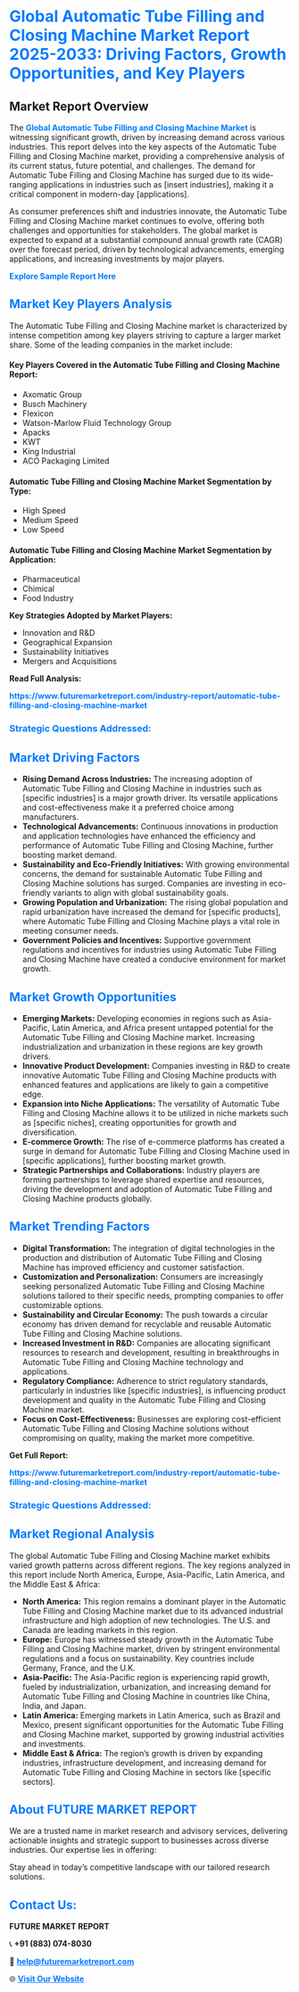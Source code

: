 <h1 style="color: #007BFF;">Global Automatic Tube Filling and Closing Machine Market Report 2025-2033: Driving Factors, Growth Opportunities, and Key Players</h1>

<section id="overview">
<h2>Market Report Overview</h2>
<p>The <a href="https://www.futuremarketreport.com/industry-report/automatic-tube-filling-and-closing-machine-market" style="color: #007BFF; text-decoration: none;"><strong>Global Automatic Tube Filling and Closing Machine Market</strong></a> is witnessing significant growth, driven by increasing demand across various industries. This report delves into the key aspects of the Automatic Tube Filling and Closing Machine market, providing a comprehensive analysis of its current status, future potential, and challenges. The demand for Automatic Tube Filling and Closing Machine has surged due to its wide-ranging applications in industries such as [insert industries], making it a critical component in modern-day [applications].</p>
<p>As consumer preferences shift and industries innovate, the Automatic Tube Filling and Closing Machine market continues to evolve, offering both challenges and opportunities for stakeholders. The global market is expected to expand at a substantial compound annual growth rate (CAGR) over the forecast period, driven by technological advancements, emerging applications, and increasing investments by major players.</p>
</section>

<section id="overview">
<p><a href="https://www.futuremarketreport.com/request-sample/reportId=84343" style="color: #007BFF; text-decoration: none;"><strong>Explore Sample Report Here</strong></a></p>
</section>

<section id="key-players">
<h2 style="color: #007BFF;">Market Key Players Analysis</h2>
<p>The Automatic Tube Filling and Closing Machine market is characterized by intense competition among key players striving to capture a larger market share. Some of the leading companies in the market include:</p>
<h4>Key Players Covered in the Automatic Tube Filling and Closing Machine Report:</h4>
<ul><li>Axomatic Group</li><li>Busch Machinery</li><li>Flexicon</li><li>Watson-Marlow Fluid Technology Group</li><li>Apacks</li><li>KWT</li><li>King Industrial</li><li>ACO Packaging Limited</li></ul>
<h4>Automatic Tube Filling and Closing Machine Market Segmentation by Type:</h4>
<ul><li>High Speed</li><li>Medium Speed</li><li>Low Speed</li></ul>

<h4>Automatic Tube Filling and Closing Machine Market Segmentation by Application:</h4>
<ul><li>Pharmaceutical</li><li>Chimical</li><li>Food Industry</li></ul>
<p><strong>Key Strategies Adopted by Market Players:</strong></p>
<ul>
<li>Innovation and R&D</li>
<li>Geographical Expansion</li>
<li>Sustainability Initiatives</li>
<li>Mergers and Acquisitions</li>
</ul>
</section>

<section>
<p><strong>Read Full Analysis: </strong></p><a href="https://www.futuremarketreport.com/industry-report/automatic-tube-filling-and-closing-machine-market" style="color: #007BFF; text-decoration: none;"><strong>https://www.futuremarketreport.com/industry-report/automatic-tube-filling-and-closing-machine-market</strong></a>
<h3 style="color: #007BFF;">Strategic Questions Addressed:</h3>
</section>

<section id="driving-factors">
<h2 style="color: #007BFF;">Market Driving Factors</h2>
<ul>
<li><strong>Rising Demand Across Industries:</strong> The increasing adoption of Automatic Tube Filling and Closing Machine in industries such as [specific industries] is a major growth driver. Its versatile applications and cost-effectiveness make it a preferred choice among manufacturers.</li>
<li><strong>Technological Advancements:</strong> Continuous innovations in production and application technologies have enhanced the efficiency and performance of Automatic Tube Filling and Closing Machine, further boosting market demand.</li>
<li><strong>Sustainability and Eco-Friendly Initiatives:</strong> With growing environmental concerns, the demand for sustainable Automatic Tube Filling and Closing Machine solutions has surged. Companies are investing in eco-friendly variants to align with global sustainability goals.</li>
<li><strong>Growing Population and Urbanization:</strong> The rising global population and rapid urbanization have increased the demand for [specific products], where Automatic Tube Filling and Closing Machine plays a vital role in meeting consumer needs.</li>
<li><strong>Government Policies and Incentives:</strong> Supportive government regulations and incentives for industries using Automatic Tube Filling and Closing Machine have created a conducive environment for market growth.</li>
</ul>
</section>

<section id="growth-opportunities">
<h2 style="color: #007BFF;">Market Growth Opportunities</h2>
<ul>
<li><strong>Emerging Markets:</strong> Developing economies in regions such as Asia-Pacific, Latin America, and Africa present untapped potential for the Automatic Tube Filling and Closing Machine market. Increasing industrialization and urbanization in these regions are key growth drivers.</li>
<li><strong>Innovative Product Development:</strong> Companies investing in R&D to create innovative Automatic Tube Filling and Closing Machine products with enhanced features and applications are likely to gain a competitive edge.</li>
<li><strong>Expansion into Niche Applications:</strong> The versatility of Automatic Tube Filling and Closing Machine allows it to be utilized in niche markets such as [specific niches], creating opportunities for growth and diversification.</li>
<li><strong>E-commerce Growth:</strong> The rise of e-commerce platforms has created a surge in demand for Automatic Tube Filling and Closing Machine used in [specific applications], further boosting market growth.</li>
<li><strong>Strategic Partnerships and Collaborations:</strong> Industry players are forming partnerships to leverage shared expertise and resources, driving the development and adoption of Automatic Tube Filling and Closing Machine products globally.</li>
</ul>
</section>

<section id="trending-factors">
<h2 style="color: #007BFF;">Market Trending Factors</h2>
<ul>
<li><strong>Digital Transformation:</strong> The integration of digital technologies in the production and distribution of Automatic Tube Filling and Closing Machine has improved efficiency and customer satisfaction.</li>
<li><strong>Customization and Personalization:</strong> Consumers are increasingly seeking personalized Automatic Tube Filling and Closing Machine solutions tailored to their specific needs, prompting companies to offer customizable options.</li>
<li><strong>Sustainability and Circular Economy:</strong> The push towards a circular economy has driven demand for recyclable and reusable Automatic Tube Filling and Closing Machine solutions.</li>
<li><strong>Increased Investment in R&D:</strong> Companies are allocating significant resources to research and development, resulting in breakthroughs in Automatic Tube Filling and Closing Machine technology and applications.</li>
<li><strong>Regulatory Compliance:</strong> Adherence to strict regulatory standards, particularly in industries like [specific industries], is influencing product development and quality in the Automatic Tube Filling and Closing Machine market.</li>
<li><strong>Focus on Cost-Effectiveness:</strong> Businesses are exploring cost-efficient Automatic Tube Filling and Closing Machine solutions without compromising on quality, making the market more competitive.</li>
</ul>
</section>

<section>
<p><strong>Get Full Report: </strong></p><a href="https://www.futuremarketreport.com/industry-report/automatic-tube-filling-and-closing-machine-market" style="color: #007BFF; text-decoration: none;"><strong>https://www.futuremarketreport.com/industry-report/automatic-tube-filling-and-closing-machine-market</strong></a>
<h3 style="color: #007BFF;">Strategic Questions Addressed:</h3>
</section>


<section id="regional-analysis">
<h2 style="color: #007BFF;">Market Regional Analysis</h2>
<p>The global Automatic Tube Filling and Closing Machine market exhibits varied growth patterns across different regions. The key regions analyzed in this report include North America, Europe, Asia-Pacific, Latin America, and the Middle East & Africa:</p>
<ul>
<li><strong>North America:</strong> This region remains a dominant player in the Automatic Tube Filling and Closing Machine market due to its advanced industrial infrastructure and high adoption of new technologies. The U.S. and Canada are leading markets in this region.</li>
<li><strong>Europe:</strong> Europe has witnessed steady growth in the Automatic Tube Filling and Closing Machine market, driven by stringent environmental regulations and a focus on sustainability. Key countries include Germany, France, and the U.K.</li>
<li><strong>Asia-Pacific:</strong> The Asia-Pacific region is experiencing rapid growth, fueled by industrialization, urbanization, and increasing demand for Automatic Tube Filling and Closing Machine in countries like China, India, and Japan.</li>
<li><strong>Latin America:</strong> Emerging markets in Latin America, such as Brazil and Mexico, present significant opportunities for the Automatic Tube Filling and Closing Machine market, supported by growing industrial activities and investments.</li>
<li><strong>Middle East & Africa:</strong> The region’s growth is driven by expanding industries, infrastructure development, and increasing demand for Automatic Tube Filling and Closing Machine in sectors like [specific sectors].</li>
</ul>
</section>

<footer>
<h2 style="color: #007BFF;">About FUTURE MARKET REPORT</h2>
<p>We are a trusted name in market research and advisory services, delivering actionable insights and strategic support to businesses across diverse industries. Our expertise lies in offering:</p>

<p>Stay ahead in today’s competitive landscape with our tailored research solutions.</p>

<h2 style="color: #007BFF;">Contact Us:</h2>
<p><strong>FUTURE MARKET REPORT</strong></p>
<p>📞 <strong>+91 (883) 074-8030</strong></p>
<p>📧 <strong><a href="mailto:help@futuremarketreport.com" style="color: #007BFF;">help@futuremarketreport.com</a></strong></p>
<p>🌐 <strong><a href="https://www.futuremarketreport.com/" style="color: #007BFF;">Visit Our Website</a></strong></p>
</footer>